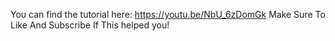 You can find the tutorial here: https://youtu.be/NbU_6zDomGk
Make Sure To Like And Subscribe If This helped you!
